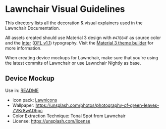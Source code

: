 # Lawnchair Visual Guidelines

This directory lists all the decoration & visual explainers used in the Lawnchair Documentation.

All assets created should use Material 3 design with `#47B84F` as source color and
the [Inter](https://fonts.google.com/specimen/Inter) ([OFL v1.1](https://github.com/rsms/inter/?tab=OFL-1.1-1-ov-file#readme))
typography. Visit the [Material 3 theme builder][material-theme-builder] for more information.

When creating device mockups for Lawnchair, make sure that you're using the latest commits of
Lawnchair or use Lawnchair Nightly as base.

## Device Mockup

Use in: [README](/README.md)

* Icon pack: [Lawnicons](https://github.com/LawnchairLauncher/lawnicons)
* Wallpaper: https://unsplash.com/photos/photography-of-green-leaves-ZVKr8wADhpc
* Color Extraction Technique: Tonal Spot from Lawnchair
* License: https://unsplash.com/license

[material-theme-builder]: https://material-foundation.github.io/material-theme-builder/?primary=%2347B84F&bodyFont=Inter&displayFont=Inter&colorMatch=false
